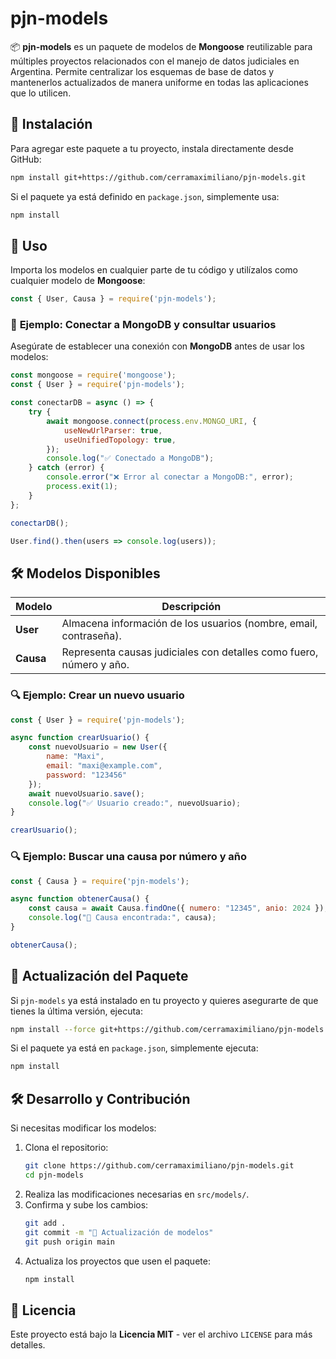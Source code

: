 # pjn-models

📦 **pjn-models** es un paquete de modelos de **Mongoose** reutilizable para múltiples proyectos relacionados con el manejo de datos judiciales en Argentina. Permite centralizar los esquemas de base de datos y mantenerlos actualizados de manera uniforme en todas las aplicaciones que lo utilicen.

## 🚀 Instalación

Para agregar este paquete a tu proyecto, instala directamente desde GitHub:

```bash
npm install git+https://github.com/cerramaximiliano/pjn-models.git
```

Si el paquete ya está definido en `package.json`, simplemente usa:

```bash
npm install
```

## 📌 Uso

Importa los modelos en cualquier parte de tu código y utilízalos como cualquier modelo de **Mongoose**:

```javascript
const { User, Causa } = require('pjn-models');
```

### 🔗 **Ejemplo: Conectar a MongoDB y consultar usuarios**

Asegúrate de establecer una conexión con **MongoDB** antes de usar los modelos:

```javascript
const mongoose = require('mongoose');
const { User } = require('pjn-models');

const conectarDB = async () => {
    try {
        await mongoose.connect(process.env.MONGO_URI, {
            useNewUrlParser: true,
            useUnifiedTopology: true,
        });
        console.log("✅ Conectado a MongoDB");
    } catch (error) {
        console.error("❌ Error al conectar a MongoDB:", error);
        process.exit(1);
    }
};

conectarDB();

User.find().then(users => console.log(users));
```

## 🛠 Modelos Disponibles

| Modelo | Descripción |
|--------|------------|
| **User** | Almacena información de los usuarios (nombre, email, contraseña). |
| **Causa** | Representa causas judiciales con detalles como fuero, número y año. |

### 🔍 **Ejemplo: Crear un nuevo usuario**

```javascript
const { User } = require('pjn-models');

async function crearUsuario() {
    const nuevoUsuario = new User({
        name: "Maxi",
        email: "maxi@example.com",
        password: "123456"
    });
    await nuevoUsuario.save();
    console.log("✅ Usuario creado:", nuevoUsuario);
}

crearUsuario();
```

### 🔍 **Ejemplo: Buscar una causa por número y año**

```javascript
const { Causa } = require('pjn-models');

async function obtenerCausa() {
    const causa = await Causa.findOne({ numero: "12345", anio: 2024 });
    console.log("📄 Causa encontrada:", causa);
}

obtenerCausa();
```

## 🔄 Actualización del Paquete

Si `pjn-models` ya está instalado en tu proyecto y quieres asegurarte de que tienes la última versión, ejecuta:

```bash
npm install --force git+https://github.com/cerramaximiliano/pjn-models.git
```

Si el paquete ya está en `package.json`, simplemente ejecuta:

```bash
npm install
```

## 🛠 Desarrollo y Contribución

Si necesitas modificar los modelos:

1. Clona el repositorio:
   ```bash
   git clone https://github.com/cerramaximiliano/pjn-models.git
   cd pjn-models
   ```
2. Realiza las modificaciones necesarias en `src/models/`.
3. Confirma y sube los cambios:
   ```bash
   git add .
   git commit -m "🔄 Actualización de modelos"
   git push origin main
   ```
4. Actualiza los proyectos que usen el paquete:
   ```bash
   npm install
   ```

## 📜 Licencia

Este proyecto está bajo la **Licencia MIT** - ver el archivo `LICENSE` para más detalles.
